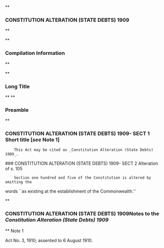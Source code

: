 **

###  CONSTITUTION ALTERATION (STATE DEBTS) 1909 
**


**

###  Compilation Information 
**





**

###  Long Title 
**
**

###  Preamble 
**

###  CONSTITUTION ALTERATION (STATE DEBTS) 1909- SECT 1  Short title [_see_ Note 1] 
<dl compact="">

		This Act may be cited as _Constitution Alteration (State Debts) 1909_.

 </dl>
###  CONSTITUTION ALTERATION (STATE DEBTS) 1909- SECT 2  Alteration of s. 105 
<dl compact="">

		Section one hundred and five of the Constitution is altered by omitting the

words ``as existing at the establishment of the Commonwealth.''

 </dl>
**

###  CONSTITUTION ALTERATION (STATE DEBTS) 1909<centreit>Notes to the _Constitution Alteration (State Debts) 1909_ </centreit>
**
Note 1
<dl compact="">

Act No.&#160;3, 1910; assented to 6&#160;August 1910.

 </dl>




